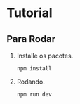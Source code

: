 # Tutorial

## Para Rodar

1. Installe os pacotes.

    ```console
    npm install
    ```

2. Rodando.

    ```console
    npm run dev
    ```
